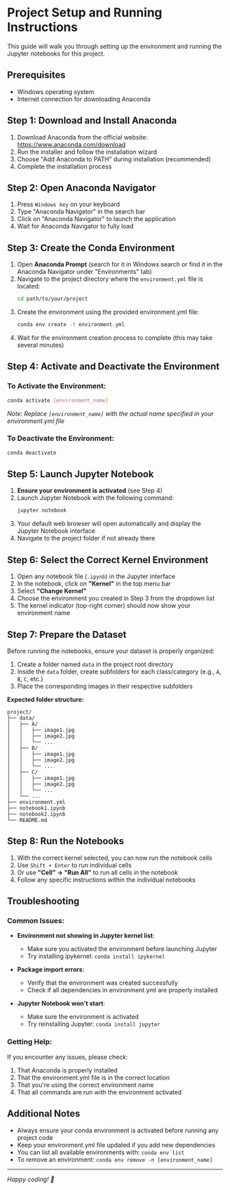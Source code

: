 # Project Setup and Running Instructions

This guide will walk you through setting up the environment and running the Jupyter notebooks for this project.

## Prerequisites

-   Windows operating system
-   Internet connection for downloading Anaconda

## Step 1: Download and Install Anaconda

1. Download Anaconda from the official website: https://www.anaconda.com/download
2. Run the installer and follow the installation wizard
3. Choose "Add Anaconda to PATH" during installation (recommended)
4. Complete the installation process

## Step 2: Open Anaconda Navigator

1. Press `Windows key` on your keyboard
2. Type "Anaconda Navigator" in the search bar
3. Click on "Anaconda Navigator" to launch the application
4. Wait for Anaconda Navigator to fully load

## Step 3: Create the Conda Environment

1. Open **Anaconda Prompt** (search for it in Windows search or find it in the Anaconda Navigator under "Environments" tab)
2. Navigate to the project directory where the `environment.yml` file is located:
    ```bash
    cd path/to/your/project
    ```
3. Create the environment using the provided environment.yml file:
    ```bash
    conda env create -f environment.yml
    ```
4. Wait for the environment creation process to complete (this may take several minutes)

## Step 4: Activate and Deactivate the Environment

### To Activate the Environment:

```bash
conda activate [environment_name]
```

_Note: Replace `[environment_name]` with the actual name specified in your environment.yml file_

### To Deactivate the Environment:

```bash
conda deactivate
```

## Step 5: Launch Jupyter Notebook

1. **Ensure your environment is activated** (see Step 4)
2. Launch Jupyter Notebook with the following command:
    ```bash
    jupyter notebook
    ```
3. Your default web browser will open automatically and display the Jupyter Notebook interface
4. Navigate to the project folder if not already there

## Step 6: Select the Correct Kernel Environment

1. Open any notebook file (`.ipynb`) in the Jupyter interface
2. In the notebook, click on **"Kernel"** in the top menu bar
3. Select **"Change Kernel"**
4. Choose the environment you created in Step 3 from the dropdown list
5. The kernel indicator (top-right corner) should now show your environment name

## Step 7: Prepare the Dataset

Before running the notebooks, ensure your dataset is properly organized:

1. Create a folder named `data` in the project root directory
2. Inside the `data` folder, create subfolders for each class/category (e.g., `A`, `B`, `C`, etc.)
3. Place the corresponding images in their respective subfolders

**Expected folder structure:**

```
project/
├── data/
│   ├── A/
│   │   ├── image1.jpg
│   │   ├── image2.jpg
│   │   └── ...
│   ├── B/
│   │   ├── image1.jpg
│   │   ├── image2.jpg
│   │   └── ...
│   ├── C/
│   │   ├── image1.jpg
│   │   ├── image2.jpg
│   │   └── ...
│   └── ...
├── environment.yml
├── notebook1.ipynb
├── notebook2.ipynb
└── README.md
```

## Step 8: Run the Notebooks

1. With the correct kernel selected, you can now run the notebook cells
2. Use `Shift + Enter` to run individual cells
3. Or use **"Cell" → "Run All"** to run all cells in the notebook
4. Follow any specific instructions within the individual notebooks

## Troubleshooting

### Common Issues:

-   **Environment not showing in Jupyter kernel list**:

    -   Make sure you activated the environment before launching Jupyter
    -   Try installing ipykernel: `conda install ipykernel`

-   **Package import errors**:

    -   Verify that the environment was created successfully
    -   Check if all dependencies in environment.yml are properly installed

-   **Jupyter Notebook won't start**:
    -   Make sure the environment is activated
    -   Try reinstalling Jupyter: `conda install jupyter`

### Getting Help:

If you encounter any issues, please check:

1. That Anaconda is properly installed
2. That the environment.yml file is in the correct location
3. That you're using the correct environment name
4. That all commands are run with the environment activated

## Additional Notes

-   Always ensure your conda environment is activated before running any project code
-   Keep your environment.yml file updated if you add new dependencies
-   You can list all available environments with: `conda env list`
-   To remove an environment: `conda env remove -n [environment_name]`

---

_Happy coding! 🚀_
